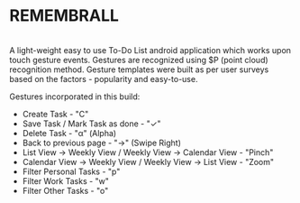 # REMEMBRALL<br/>

<br/>A light-weight easy to use To-Do List android application which works upon touch gesture events. Gestures are recognized using $P (point cloud) recognition method. Gesture templates were built as per user surveys based on the factors - popularity and easy-to-use.

Gestures incorporated in this build:<br/>
<ul>
<li>Create Task - "C"</li>
<li>Save Task / Mark Task as done - "✓"</li>
<li>Delete Task - "α" (Alpha)</li>
<li>Back to previous page - "→" (Swipe Right)</li>
<li>List View -> Weekly View / Weekly View -> Calendar View - "Pinch"</li>
<li>Calendar View -> Weekly View / Weekly View -> List View - "Zoom"</li>
<li>Filter Personal Tasks - "p"</li>
<li>Filter Work Tasks - "w"</li>
<li>Filter Other Tasks - "o"</li>
</ul>
